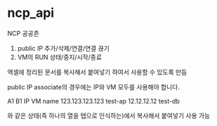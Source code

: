 # ncp_api
NCP 공공존
1. public IP 추가/삭제/연결/연결 끊기
2. VM의 RUN 상태/중지/시작/종료 

엑셀에 정리된 문서를 복사해서 붙여넣기 하여서 사용할 수 있도록 만듬

public IP associate의 경우에는 IP와 VM 모두를 사용해야 합니다.

A1  B1 
IP	VM name
123.123.123.123	test-ap
12.12.12.12	test-db

와 같은 상태(즉 하나의 열을 탭으로 인식하는)에서 복사해서 붙여넣기 사용 가능
